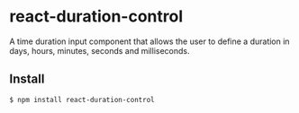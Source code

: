 # react-duration-control

A time duration input component that allows the user to define a duration in days, hours, minutes, seconds and milliseconds. 

## Install

```sh
$ npm install react-duration-control
```